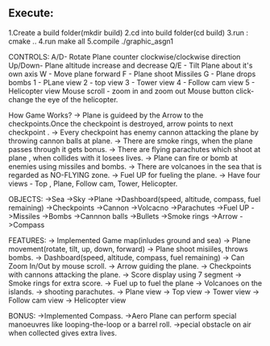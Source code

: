 ## Execute:
1.Create a build folder(mkdir build)
2.cd into build folder(cd build)
3.run : cmake ..
4.run make all
5.compile ./graphic_asgn1

CONTROLS:
A/D- Rotate Plane counter clockwise/clockwise direction
Up/Down- Plane altitude increase and decrease
Q/E - Tilt Plane about it's own axis
W - Move plane forward
F - Plane shoot Missiles
G - Plane drops bombs
1 - PLane view
2 - top view
3 - Tower view
4 - Follow cam view
5 - Helicopter view 
Mouse scroll - zoom in and zoom out
Mouse button click- change the eye of the helicopter.

How Game Works?
-> Plane is guideed by the Arrow to the checkpoints.Once the checkpoint is destroyed, arrow points to next checkpoint .
-> Every checkpoint has enemy cannon attacking the plane by throwing cannon balls at plane.
-> There are smoke rings, when the plane passes through it gets bonus.
-> There are flying parachutes which shoot at plane , when collides with it losees lives.
-> Plane can fire or bomb at enemies using missiles and bombs.
-> There are volcanoes in the sea that is regarded as NO-FLYING zone.
-> Fuel UP for fueling the plane.
-> Have four views - Top , Plane, Follow cam, Tower, Helicopter.

OBJECTS:
->Sea
->Sky
->Plane
->Dashboard(speed, altitude, compass, fuel remaining)
->Checkpoints
->Cannon
->Volcacno
->Parachutes
->Fuel UP
->Missiles
->Bombs
->Cannnon balls
->Bullets
->Smoke rings
->Arrow
->Compass

FEATURES:
-> Implemented Game map(inludes ground and sea)
-> Plane movement(rotate, tilt, up, down, forward)
-> Plane shoot misiiles, throws bombs.
-> Dashboard(speed, altitude, compass, fuel remaining)
-> Can Zoom In/Out by mouse scroll.
-> Arrow guiding the plane.
-> Checkpoints with cannons attacking the plane.
-> Score display using 7 segment
-> Smoke rings for extra score.
-> Fuel up  to fuel the plane
-> Volcanoes on the islands.
-> shooting parachutes.
-> Plane view
-> Top view
-> Tower view
-> Follow cam view
-> Helicopter view

BONUS:
->Implemented Compass.
->Aero Plane can perform special manoeuvres like looping-the-loop or a barrel roll.
->pecial obstacle on air when collected gives extra lives.
